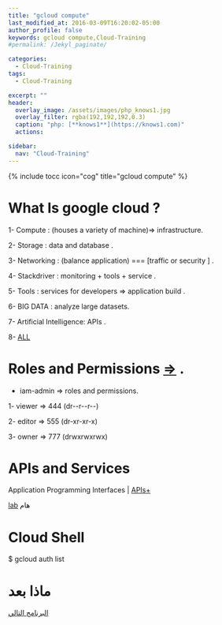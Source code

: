 ```yaml
---
title: "gcloud compute"
last_modified_at: 2016-03-09T16:20:02-05:00
author_profile: false
keywords: gcloud compute,Cloud-Training
#permalink: /Jekyl_paginate/

categories:
  - Cloud-Training
tags:
  - Cloud-Training

excerpt: ""
header:
  overlay_image: /assets/images/php_knows1.jpg
  overlay_filter: rgba(192,192,192,0.3)
  caption: "php: [**knows1**](https://knows1.com)"
  actions:

sidebar:
  nav: "Cloud-Training"
---
```

{% include tocc icon="cog" title="gcloud compute" %}

# What Is google cloud ?

1- Compute : (houses a variety of machine)=> infrastructure.

2- Storage : data and database .

3- Networking : (balance application) === [traffic or security ] .

4- Stackdriver : monitoring + tools + service .

5- Tools : services for developers => application build .

6- BIG DATA : analyze large datasets.

7- Artificial Intelligence: APIs .

8- [ALL](https://cloud.google.com/docs/overview/cloud-platform-services#top_of_page)

# Roles and Permissions [=>](https://cloud.google.com/iam/) .

- iam-admin => roles and permissions.

1- viewer => 444 (dr--r--r--)

2- editor => 555 (dr-xr-xr-x)

3- owner => 777 (drwxrwxrwx)


# APIs and Services


Application Programming Interfaces | [APIs](https://cloud.google.com/apis/docs/overview)[+](https://developers.google.com/apis-explorer/#p/)

[lab](https://google.qwiklabs.com/focuses/2457?parent=catalog) هام

# Cloud Shell

$ gcloud auth list

# ماذا بعد

[البرنامج التالي](https://google.qwiklabs.com/quests/23)
